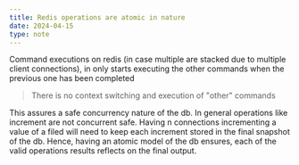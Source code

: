 ```yaml
---
title: Redis operations are atomic in nature
date: 2024-04-15
type: note
---
```

Command executions on redis (in case multiple are stacked due to multiple client connections), in only starts executing the other commands when the previous one has been completed

> There is no context switching and execution of "other" commands

This assures a safe concurrency nature of the db. In general operations like increment are not concurrent safe. Having n connections incrementing a value of a filed will need to keep each increment stored in the final snapshot of the db. Hence, having an atomic model of the db ensures, each of the valid operations results reflects on the final output.